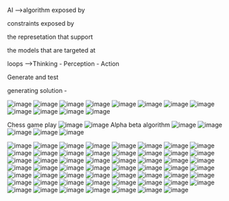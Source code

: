 AI -->algorithm exposed by

constraints exposed by

the represetation that support 

the models that are targeted at

loops -->Thinking - Perception - Action

Generate and test

generating solution -

![image](https://github.com/princit/Youtube_Cources/assets/29123911/b50f8723-2003-4d54-bc2f-9839c022a1c7)
![image](https://github.com/princit/Youtube_Cources/assets/29123911/50292496-2ac1-49fa-82c6-761b03a1fd62)
![image](https://github.com/princit/Youtube_Cources/assets/29123911/abc30c3a-47cf-4b52-bbe3-0f880cf3204d)
![image](https://github.com/princit/Youtube_Cources/assets/29123911/193f297e-005c-46b9-94d4-4392f45cc9df)
![image](https://github.com/princit/Youtube_Cources/assets/29123911/3401beb0-4fbb-4ca5-a00e-10a78057a046)
![image](https://github.com/princit/Youtube_Cources/assets/29123911/d509f652-0f6d-48f8-a0c5-ce363c8028d4)
![image](https://github.com/princit/Youtube_Cources/assets/29123911/3510477a-9650-4a7f-a789-ce224c77e111)
![image](https://github.com/princit/Youtube_Cources/assets/29123911/e39ab6d0-a93e-4aa8-898a-16af2927fde2)
![image](https://github.com/princit/Youtube_Cources/assets/29123911/b0fb2f09-b7c1-49b2-aa40-168f83274bf7)
![image](https://github.com/princit/Youtube_Cources/assets/29123911/53c2385c-7d10-438d-bf77-108380488971)
![image](https://github.com/princit/Youtube_Cources/assets/29123911/6ce082f7-77a1-465b-9553-5e822ec32361)
![image](https://github.com/princit/Youtube_Cources/assets/29123911/9c93bf96-877f-471c-a31a-a94c4604d8c8)

Chess game play
![image](https://github.com/princit/Youtube_Cources/assets/29123911/691ebdb0-2fc5-466f-9de7-82f231c640c9)
![image](https://github.com/princit/Youtube_Cources/assets/29123911/81f9a534-9119-4c03-b43a-9098ec7b7264)
Alpha beta algorithm
![image](https://github.com/princit/Youtube_Cources/assets/29123911/192add0c-c0ed-4e83-bbc6-08f01e8f9c35)
![image](https://github.com/princit/Youtube_Cources/assets/29123911/767f8ee0-f5f3-4e7a-b52d-c0cfe6554743)
![image](https://github.com/princit/Youtube_Cources/assets/29123911/c83a3d62-7429-4241-8dc7-377513a4a805)
![image](https://github.com/princit/Youtube_Cources/assets/29123911/8560361a-cc11-4cd3-b868-4a0ddd11c9fa)
![image](https://github.com/princit/Youtube_Cources/assets/29123911/29405771-acd0-48c0-b09e-58a0eacc87ec)

![image](https://github.com/princit/Youtube_Cources/assets/29123911/ed3ffa06-f8d2-4b83-abf4-66ffe03302c3)
![image](https://github.com/princit/Youtube_Cources/assets/29123911/e57b685d-bea9-43cd-a820-9f72b154f73c)
![image](https://github.com/princit/Youtube_Cources/assets/29123911/fa17847b-c7ae-4f1e-a08a-1eedcd84c815)
![image](https://github.com/princit/Youtube_Cources/assets/29123911/dd054496-7f80-412b-873c-59a9aec709d1)
![image](https://github.com/princit/Youtube_Cources/assets/29123911/5964bf8b-8d16-4e45-9f39-d4fa39d8c003)
![image](https://github.com/princit/Youtube_Cources/assets/29123911/6bef0146-0cff-4519-9327-b7791060480e)
![image](https://github.com/princit/Youtube_Cources/assets/29123911/cc193683-7081-47d8-8bf6-001e3c188bd0)
![image](https://github.com/princit/Youtube_Cources/assets/29123911/32b6b3e8-63f2-43f4-b536-f2fbe3fc0a6c)
![image](https://github.com/princit/Youtube_Cources/assets/29123911/da9035fe-7a0f-46cb-a5c7-ffc1df26a104)
![image](https://github.com/princit/Youtube_Cources/assets/29123911/fc66e62d-919b-4528-8e18-55cf7a80df85)
![image](https://github.com/princit/Youtube_Cources/assets/29123911/63bd7ad0-652f-45c2-ad73-6adf42dd1475)
![image](https://github.com/princit/Youtube_Cources/assets/29123911/80c6b26b-4310-4d9b-9779-664f25135206)
![image](https://github.com/princit/Youtube_Cources/assets/29123911/789d8154-3c5f-4a23-9ba3-bedeaa6f99ea)
![image](https://github.com/princit/Youtube_Cources/assets/29123911/ba757304-5159-4256-8262-3709a7e3d4e8)
![image](https://github.com/princit/Youtube_Cources/assets/29123911/632a9e65-c3f6-41e0-ada6-d1aaecfd6eb0)
![image](https://github.com/princit/Youtube_Cources/assets/29123911/309ddf17-138a-4998-890b-3155d2bf8869)
![image](https://github.com/princit/Youtube_Cources/assets/29123911/566d1039-95df-422d-9ec8-990fd09d84c2)
![image](https://github.com/princit/Youtube_Cources/assets/29123911/9014e48d-53ac-4a6b-a1f2-cc7359c11783)
![image](https://github.com/princit/Youtube_Cources/assets/29123911/66faa7bf-c8b8-4f3c-b122-cb3339e44aa3)
![image](https://github.com/princit/Youtube_Cources/assets/29123911/e4633cf6-1c5f-4c81-9e6c-e419af942b8a)
![image](https://github.com/princit/Youtube_Cources/assets/29123911/7b7a5c96-72df-45be-a1c2-149f9eca6bf0)
![image](https://github.com/princit/Youtube_Cources/assets/29123911/b865b7a5-e363-4cbc-9db5-2544923a4a77)
![image](https://github.com/princit/Youtube_Cources/assets/29123911/89d37f2c-9301-4fcf-88c9-7cc0c73943a9)
![image](https://github.com/princit/Youtube_Cources/assets/29123911/6a34e773-7315-41e6-a09d-0917edd45605)
![image](https://github.com/princit/Youtube_Cources/assets/29123911/0261b981-1843-48a9-83f9-bd9970b061b1)
![image](https://github.com/princit/Youtube_Cources/assets/29123911/2fa4377d-d799-4750-ba09-a42c5fb3945d)
![image](https://github.com/princit/Youtube_Cources/assets/29123911/a9bd7ced-3367-47c9-90ac-0301afaabfae)
![image](https://github.com/princit/Youtube_Cources/assets/29123911/918d3e94-a9cf-42ea-bb7b-786c80fb3cf0)
![image](https://github.com/princit/Youtube_Cources/assets/29123911/23a3a83c-cb0a-41fb-9fd7-be3b98f11245)
![image](https://github.com/princit/Youtube_Cources/assets/29123911/1519ee4f-a720-4c4c-9387-ec290a3ff917)
![image](https://github.com/princit/Youtube_Cources/assets/29123911/da9882eb-8817-49b9-8abe-c763caf64167)
![image](https://github.com/princit/Youtube_Cources/assets/29123911/8555be8a-5764-4bce-bbd2-b3fcd68c3660)
![image](https://github.com/princit/Youtube_Cources/assets/29123911/e76552ed-7afe-4606-ba92-160b37b6557c)
![image](https://github.com/princit/Youtube_Cources/assets/29123911/11adcd44-53a8-4e80-acb3-0cde7c87d413)
![image](https://github.com/princit/Youtube_Cources/assets/29123911/90ef9439-af25-423f-8c22-774066f0b459)
![image](https://github.com/princit/Youtube_Cources/assets/29123911/583d2352-63cd-4212-b95b-99d9044c7b2e)
![image](https://github.com/princit/Youtube_Cources/assets/29123911/0dd2b917-9f8a-43d6-99de-a6d385b51d4e)
![image](https://github.com/princit/Youtube_Cources/assets/29123911/ac8cb5e1-6ba7-414f-96b1-93f9f2d6cbb2)
![image](https://github.com/princit/Youtube_Cources/assets/29123911/cac4bfc9-b0e6-4af2-a29f-a4baecbeb0c9)
![image](https://github.com/princit/Youtube_Cources/assets/29123911/c5c9b918-38b5-4c69-8f2e-53e01fe7963a)
![image](https://github.com/princit/Youtube_Cources/assets/29123911/8e7c872c-abd2-496a-9777-bda8a587729a)
![image](https://github.com/princit/Youtube_Cources/assets/29123911/534f2d51-c16b-4412-b6f5-0b108af5aad0)
![image](https://github.com/princit/Youtube_Cources/assets/29123911/a1a3271e-03a6-4a3f-b2d2-22f626714b95)
![image](https://github.com/princit/Youtube_Cources/assets/29123911/d02b0185-a767-4762-bee5-f26788139fac)
![image](https://github.com/princit/Youtube_Cources/assets/29123911/6c78178c-beb3-451c-9080-b713468b0124)
![image](https://github.com/princit/Youtube_Cources/assets/29123911/14f47744-0e2d-4288-9878-d259afd3269e)
![image](https://github.com/princit/Youtube_Cources/assets/29123911/d0aa31a2-aad0-4da5-a5f7-cede384bbba8)
![image](https://github.com/princit/Youtube_Cources/assets/29123911/3a22a6bb-e19e-42d9-9f05-5faa99e72f94)
![image](https://github.com/princit/Youtube_Cources/assets/29123911/770fa7c4-4759-456b-ba5e-38cfc03721f2)
![image](https://github.com/princit/Youtube_Cources/assets/29123911/ec9ee80f-e6e7-4374-a8f1-746c392a47d9)
![image](https://github.com/princit/Youtube_Cources/assets/29123911/d2de74ac-f283-44e9-896b-e0eaf4f5f42c)
![image](https://github.com/princit/Youtube_Cources/assets/29123911/f0fa5d6d-f043-49f1-9aca-175eb1944a72)
![image](https://github.com/princit/Youtube_Cources/assets/29123911/3d24b609-bf42-40df-8b00-0b7af88145b5)
![image](https://github.com/princit/Youtube_Cources/assets/29123911/f2129077-25a8-4356-bdfb-e2e5969240bb)
![image](https://github.com/princit/Youtube_Cources/assets/29123911/86deaddd-78b1-43c4-82f9-61a650798e62)
















